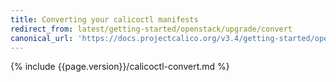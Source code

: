 ```yaml
---
title: Converting your calicoctl manifests
redirect_from: latest/getting-started/openstack/upgrade/convert
canonical_url: 'https://docs.projectcalico.org/v3.4/getting-started/openstack/upgrade/convert'
---
```


{% include {{page.version}}/calicoctl-convert.md %}
